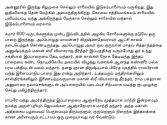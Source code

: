 அன்னூரில் இருந்து சிறுமுகை செல்லும் சாலையில் இடுகம்பாளையம் வருகிறது. இது ஓதிமலைக்கு தென் மேற்கில் அமைந்திருக்கிறது. கோவை சத்தியமங்கலம் சாலையில் புளியம்பட்டி வந்து அங்கிருந்தும் மேற்காக செல்லும் சாலையில் வந்தால் இடுகம்பாளையம் வரலாம்.

சுமார் 600 வருடங்களுக்கு முன்பு இவ்விடத்தில் அழகிய சோலைகளுக்கு நடுவே ஒரு பாறை இருந்தது. அப்பொழுது மாமன்னர் கிருஷ்ணதேவராயர் ஆட்சி காலம் நடைபெற்றுக் கொண்டிருந்தது. அப்பொழுது அவர் குல குருவான மாத்வ சித்தாந்தத்தை அனுஷ்டிக்கும் மகான் ஸ்ரீ வியாசராஜ தீர்த்தர் இப்பகுதிக்கு வரும்போது ஓர் உந்து சக்தியால் இப்பாறையை தேடி வந்தார். தன் கால்கள் நோக தேடிவந்து இந்தப் பாறையை கண்ட நொடியிலேயே தரையில் விழுந்து வணங்கி ஆனந்த கண்ணீர் மல்க பரம பக்தியுடன் வலம் வந்தார். தனது ஞான திருஷ்டியால் பிரேத யுகத்தில் ராமபிரான் வந்து இளைப்பாறிய பாறை இது என்று அறிந்தார். உத்தமரும் மந்திரங்களிலும் சாஸ்திரங்களிலும் இணையற்றவருமான மகான் ஸ்ரீ வியாசராஜ தீர்த்தர், ராம பக்தரான அனுமாரை நவாம்சங்களுடன் அப்பாறையில் புடைப்புச் சிற்பமாக வடித்து குடமுழுக்கு செய்து மகிழ்ந்திருந்தார். 

ராமரே வந்து அமர்ந்திருந்த இப்பாறையை ஆஞ்சநேய மூத்தமாக மாற்றி இன்றளவும் நமக்கு அருள் புரியும் ஜெயமங்கள ஆஞ்சநேயராக மாற்றி தந்தார் அந்த மகான். அத்தகைய பழமையும் பெருமையும் திருவருளும், குருவருளும் நிறைந்த இத்தலத்தை காண அனைவரும் கட்டாயம் ஒரு முறையாவது வர வேண்டும். 